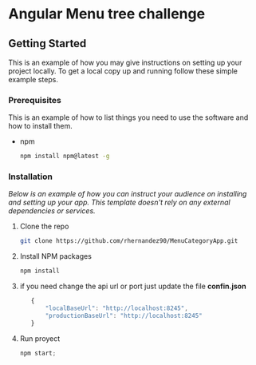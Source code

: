 # Angular Menu tree challenge

<!-- GETTING STARTED -->
## Getting Started

This is an example of how you may give instructions on setting up your project locally.
To get a local copy up and running follow these simple example steps.

### Prerequisites

This is an example of how to list things you need to use the software and how to install them.
* npm
  ```sh
  npm install npm@latest -g
  ```

### Installation

_Below is an example of how you can instruct your audience on installing and setting up your app. This template doesn't rely on any external dependencies or services._


1. Clone the repo
   ```sh
   git clone https://github.com/rhernandez90/MenuCategoryApp.git
   ```
2. Install NPM packages
   ```sh
   npm install
   ```
3. if you need  change the api url or port just update the  file **confin.json**
   ```js
      {
          "localBaseUrl": "http://localhost:8245",
          "productionBaseUrl": "http://localhost:8245"   
      }
   ```

4. Run proyect 
   ```js
   npm start;
   ```


